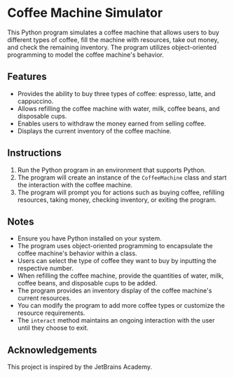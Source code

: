 # Coffee Machine Simulator

This Python program simulates a coffee machine that allows users to buy different types of coffee, fill the machine with resources, take out money, and check the remaining inventory. The program utilizes object-oriented programming to model the coffee machine's behavior.

## Features

- Provides the ability to buy three types of coffee: espresso, latte, and cappuccino.
- Allows refilling the coffee machine with water, milk, coffee beans, and disposable cups.
- Enables users to withdraw the money earned from selling coffee.
- Displays the current inventory of the coffee machine.

## Instructions

1. Run the Python program in an environment that supports Python.
2. The program will create an instance of the `CoffeeMachine` class and start the interaction with the coffee machine.
3. The program will prompt you for actions such as buying coffee, refilling resources, taking money, checking inventory, or exiting the program.

## Notes

- Ensure you have Python installed on your system.
- The program uses object-oriented programming to encapsulate the coffee machine's behavior within a class.
- Users can select the type of coffee they want to buy by inputting the respective number.
- When refilling the coffee machine, provide the quantities of water, milk, coffee beans, and disposable cups to be added.
- The program provides an inventory display of the coffee machine's current resources.
- You can modify the program to add more coffee types or customize the resource requirements.
- The `interact` method maintains an ongoing interaction with the user until they choose to exit.

## Acknowledgements

This project is inspired by the JetBrains Academy.
